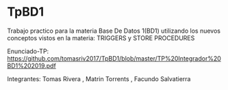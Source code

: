 # TpBD1

Trabajo practico para la materia Base De Datos 1(BD1) utilizando los nuevos conceptos vistos en la materia:  TRIGGERS y STORE PROCEDURES

Enunciado-TP: https://github.com/tomasriv2017/TpBD1/blob/master/TP%20Integrador%20BD1%202019.pdf

Integrantes: Tomas Rivera , Matrin Torrents , Facundo Salvatierra
